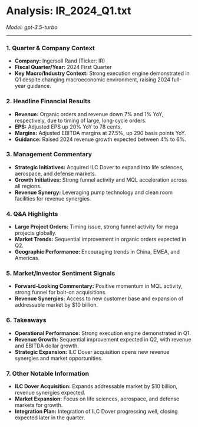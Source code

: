 # Analysis: IR_2024_Q1.txt

*Model: gpt-3.5-turbo*

---

### 1. Quarter & Company Context
- **Company:** Ingersoll Rand (Ticker: IR)
- **Fiscal Quarter/Year:** 2024 First Quarter
- **Key Macro/Industry Context:** Strong execution engine demonstrated in Q1 despite changing macroeconomic environment, raising 2024 full-year guidance.

### 2. Headline Financial Results
- **Revenue:** Organic orders and revenue down 7% and 1% YoY, respectively, due to timing of large, long-cycle orders.
- **EPS:** Adjusted EPS up 20% YoY to 78 cents.
- **Margins:** Adjusted EBITDA margins at 27.5%, up 290 basis points YoY.
- **Guidance:** Raised 2024 revenue growth expected between 4% to 6%.

### 3. Management Commentary
- **Strategic Initiatives:** Acquired ILC Dover to expand into life sciences, aerospace, and defense markets.
- **Growth Initiatives:** Strong funnel activity and MQL acceleration across all regions.
- **Revenue Synergy:** Leveraging pump technology and clean room facilities for revenue synergies.

### 4. Q&A Highlights
- **Large Project Orders:** Timing issue, strong funnel activity for mega projects globally.
- **Market Trends:** Sequential improvement in organic orders expected in Q2.
- **Geographic Performance:** Encouraging trends in China, EMEA, and Americas.

### 5. Market/Investor Sentiment Signals
- **Forward-Looking Commentary:** Positive momentum in MQL activity, strong funnel for bolt-on acquisitions.
- **Revenue Synergies:** Access to new customer base and expansion of addressable market by $10 billion.

### 6. Takeaways
- **Operational Performance:** Strong execution engine demonstrated in Q1.
- **Revenue Growth:** Sequential improvement expected in Q2, with revenue and EBITDA dollar growth.
- **Strategic Expansion:** ILC Dover acquisition opens new revenue synergies and market opportunities.

### 7. Other Notable Information
- **ILC Dover Acquisition:** Expands addressable market by $10 billion, revenue synergies expected.
- **Market Expansion:** Focus on life sciences, aerospace, and defense markets for growth.
- **Integration Plan:** Integration of ILC Dover progressing well, closing expected later in the quarter.